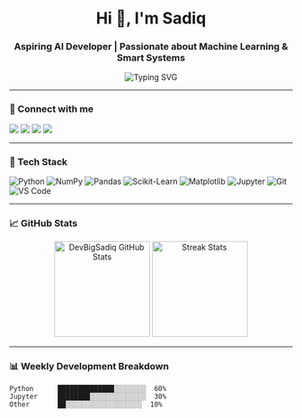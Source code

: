 <h1 align="center">Hi 👋, I'm Sadiq</h1>
<h3 align="center">Aspiring AI Developer | Passionate about Machine Learning & Smart Systems</h3>

<p align="center">
  <img src="https://readme-typing-svg.herokuapp.com?font=Fira+Code&size=20&pause=1000&center=true&vCenter=true&width=435&lines=Aspiring+AI+Engineer;Backend+Dev;Py+Lover+%7C+Machine+Learning+Explorer;Open+Source+Contributor+In+The+Making" alt="Typing SVG" />
</p>

---

### 🔗 Connect with me

<p align="left">
  <a href="https://github.com/DevBigSadiq" target="_blank"><img src="https://img.shields.io/badge/GitHub-%2312100E.svg?&style=for-the-badge&logo=github&logoColor=white" /></a>
  <a href="https://twitter.com/capt__sk" target="_blank"><img src="https://img.shields.io/badge/Twitter-%231DA1F2.svg?&style=for-the-badge&logo=twitter&logoColor=white" /></a>
  <a href="https://linkedin.com/in/" target="_blank"><img src="https://img.shields.io/badge/LinkedIn-%230A66C2.svg?&style=for-the-badge&logo=linkedin&logoColor=white" /></a>
  <a href="mailto:sadiqkabir4gud@gmail.com"><img src="https://img.shields.io/badge/Email-%23D14836.svg?&style=for-the-badge&logo=gmail&logoColor=white" /></a>
</p>

---

### 🧠 Tech Stack

![Python](https://img.shields.io/badge/Python-3776AB?style=flat&logo=python&logoColor=white)
![NumPy](https://img.shields.io/badge/Numpy-013243?style=flat&logo=numpy&logoColor=white)
![Pandas](https://img.shields.io/badge/Pandas-150458?style=flat&logo=pandas&logoColor=white)
![Scikit-Learn](https://img.shields.io/badge/Scikit--Learn-F7931E?style=flat&logo=scikit-learn&logoColor=white)
![Matplotlib](https://img.shields.io/badge/Matplotlib-000000?style=flat&logo=matplotlib&logoColor=white)
![Jupyter](https://img.shields.io/badge/Jupyter-F37626?style=flat&logo=jupyter&logoColor=white)
![Git](https://img.shields.io/badge/Git-F05032?style=flat&logo=git&logoColor=white)
![VS Code](https://img.shields.io/badge/VSCode-007ACC?style=flat&logo=visual-studio-code&logoColor=white)

---

### 📈 GitHub Stats

<p align="center">
  <img src="https://github-readme-stats.vercel.app/api?username=DevBigSadiq&show_icons=true&theme=tokyonight" alt="DevBigSadiq GitHub Stats" height="170px"/>
  <img src="https://github-readme-streak-stats.herokuapp.com/?user=DevBigSadiq&theme=tokyonight" alt="Streak Stats" height="170px"/>
</p>

---

### 📊 Weekly Development Breakdown

```text
Python      ██████████████░░░░░░░░  60%  
Jupyter     ████████░░░░░░░░░░░░░░  30%  
Other       ██░░░░░░░░░░░░░░░░░░░  10%
